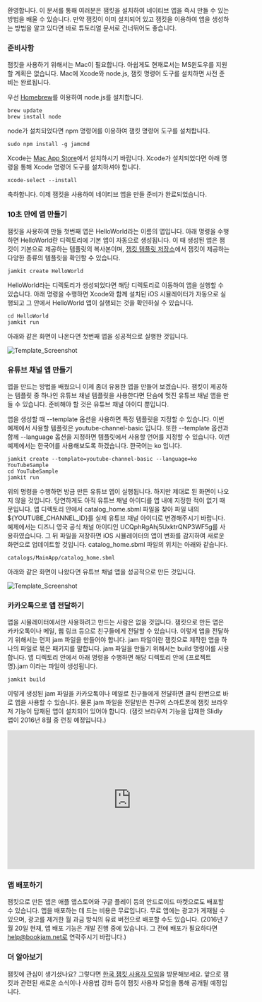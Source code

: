 환영합니다. 이 문서를 통해 여러분은 잼킷을 설치하여 네이티브 앱을 즉시 만들 수 있는 방법을 배울 수 있습니다. 만약 잼킷이 이미 설치되어 있고 잼킷을 이용하여 앱을 생성하는 방법을 알고 있다면 바로 튜토리얼 문서로 건너뛰어도 좋습니다.

### 준비사항

잼킷을 사용하기 위해서는 Mac이 필요합니다. 아쉽게도 현재로서는 MS윈도우를 지원할 계획은 없습니다. Mac에 Xcode와 node.js, 잼킷 명령어 도구를 설치하면 사전 준비는 완료됩니다. 

우선 [Homebrew](http://brew.sh/index_ko.html)를 이용하여 node.js를 설치합니다.

	brew update
	brew install node

node가 설치되었다면 npm 명령어를 이용하여 잼킷 명령어 도구를 설치합니다. 

	sudo npm install -g jamcmd

Xcode는 [Mac App Store](https://itunes.apple.com/kr/app/xcode/id497799835?mt=12)에서 설치하시기 바랍니다. Xcode가 설치되었다면 아래 명령을 통해 Xcode 명령어 도구를 설치하셔야 합니다.

	xcode-select --install

축하합니다. 이제 잼킷을 사용하여 네이티브 앱을 만들 준비가 완료되었습니다.

### 10초 만에 앱 만들기

잼킷을 사용하여 만들 첫번째 앱은 HelloWorld라는 이름의 앱입니다. 아래 명령을 수행하면 HelloWorld란 디렉토리에 기본 앱이 자동으로 생성됩니다. 이 때 생성된 앱은 잼킷이 기본으로 제공하는 템플릿의 복사본이며, [잼킷 템플릿 저장소](https://github.com/bookjam/jamkit-templates)에서 잼킷이 제공하는 다양한 종류의 템플릿을 확인할 수 있습니다.

	jamkit create HelloWorld

HelloWorld라는 디렉토리가 생성되었다면 해당 디렉토리로 이동하여 앱을 실행할 수 있습니다. 아래 명령을 수행하면 Xcode와 함께 설치된 iOS 시뮬레이터가 자동으로 실행되고 그 안에서 HelloWorld 앱이 실행되는 것을 확인하실 수 있습니다.

	cd HelloWorld
	jamkit run

아래와 같은 화면이 나온다면 첫번째 앱을 성공적으로 실행한 것입니다. 

![Template_Screenshot](images/HelloWorld.jpg)

### 유튜브 채널 앱 만들기

앱을 만드는 방법을 배웠으니 이제 좀더 유용한 앱을 만들어 보겠습니다. 잼킷이 제공하는 템플릿 중 하나인 유튜브 채널 템플릿을 사용한다면 단숨에 멋진 유튜브 채널 앱을 만들 수 있습니다. 준비해야 할 것은 유튜브 채널 아이디 뿐입니다. 

앱을 생성할 때 --template 옵션을 사용하면 특정 템플릿을 지정할 수 있습니다. 이번 예제에서 사용할 템플릿은 youtube-channel-basic 입니다. 또한 --template 옵션과 함께 --language 옵션을 지정하면 템플릿에서 사용할 언어를 지정할 수 있습니다. 이번 예제에서는 한국어를 사용해보도록 하겠습니다. 한국어는 ko 입니다.

	jamkit create --template=youtube-channel-basic --language=ko YouTubeSample
	cd YouTubeSample
	jamkit run

위의 명령을 수행하면 방금 만든 유튜브 앱이 실행됩니다. 하지만 제대로 된 화면이 나오지 않을 것입니다. 당연하게도 아직 유튜브 채널 아이디를 앱 내에 지정한 적이 없기 때문입니다. 앱 디렉토리 안에서 catalog_home.sbml 파일을 찾아 파일 내의 ${YOUTUBE_CHANNEL_ID}를 실제 유튜브 채널 아이디로 변경해주시기 바랍니다. 예제에서는 디즈니 영국 공식 채널 아이디인 UCQphRgAhj5UxktrQNP3WF5g를 사용하였습니다. 그 뒤 파일을 저장하면 iOS 시뮬레이터의 앱이 변화를 감지하여 새로운 화면으로 업데이트할 것입니다. catalog_home.sbml 파일의 위치는 아래와 같습니다.

	catalogs/MainApp/catalog_home.sbml

아래와 같은 화면이 나왔다면 유튜브 채널 앱을 성공적으로 만든 것입니다.

![Template_Screenshot](images/YouTubeChannel.jpg)

### 카카오톡으로 앱 전달하기

앱을 시뮬레이터에서만 사용하려고 만드는 사람은 없을 것입니다. 잼킷으로 만든 앱은 카카오톡이나 메일, 웹 링크 등으로 친구들에게 전달할 수 있습니다. 이렇게 앱을 전달하기 위해서는 먼저 jam 파일을 만들어야 합니다. jam 파일이란 잼킷으로 제작한 앱을 하나의 파일로 묶은 패키지를 말합니다. jam 파일을 만들기 위해서는 build 명령어를 사용합니다. 앱 디렉토리 안에서 아래 명령을 수행하면 해당 디렉토리 안에 {프로젝트명}.jam 이라는 파일이 생성됩니다.

	jamkit build

이렇게 생성된 jam 파일을 카카오톡이나 메일로 친구들에게 전달하면 클릭 한번으로 바로 앱을 사용할 수 있습니다. 물론 jam 파일을 전달받은 친구의 스마트폰에 잼킷 브라우저 기능이 탑재된 앱이 설치되어 있어야 합니다. (잼킷 브라우저 기능을 탑재한 Slidly 앱이 2016년 8월 중 런칭 예정입니다.)

<div class="video-wrap">
<div class="video-container">
<iframe width="560" height="315" src="https://www.youtube.com/embed/7g6ABCiqtl4" frameborder="0" allowfullscreen></iframe>
</div>
</div>

### 앱 배포하기

잼킷으로 만든 앱은 애플 앱스토어와 구글 플레이 등의 안드로이드 마켓으로도 배포할 수 있습니다. 앱을 배포하는 데 드는 비용은 무료입니다. 무료 앱에는 광고가 게재될 수 있으며, 광고를 제거한 월 과금 방식의 유료 버전으로 배포할 수도 있습니다. (2016년 7월 20일 현재, 앱 배포 기능은 개발 진행 중에 있습니다. 그 전에 배포가 필요하다면 help@bookjam.net로 연락주시기 바랍니다.)

### 더 알아보기

잼킷에 관심이 생기셨나요? 그렇다면 [한국 잼킷 사용자 모임](https://www.facebook.com/groups/1736390759957055)을 방문해보세요. 앞으로 잼킷과 관련된 새로운 소식이나 사용법 강좌 등이 잼킷 사용자 모임을 통해 공개될 예정입니다. 


